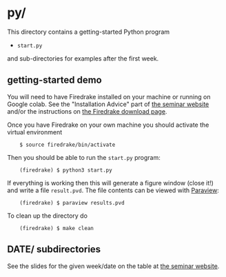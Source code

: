 # py/

This directory contains a getting-started Python program

  * `start.py`

and sub-directories for examples after the first week.

## getting-started demo

You will need to have Firedrake installed on your machine or running on Google colab.  See the "Installation Advice" part of [the seminar website](https://bueler.github.io/fe-seminar/) and/or the instructions on [the Firedrake download page](https://www.firedrakeproject.org/download.html).

Once you have Firedrake on your own machine you should activate the virtual environment

        $ source firedrake/bin/activate

Then you should be able to run the `start.py` program:

        (firedrake) $ python3 start.py

If everything is working then this will generate a figure window (close it!) and write a file `result.pvd`.  The file contents can be viewed with [Paraview](https://www.paraview.org/):

        (firedrake) $ paraview results.pvd

To clean up the directory do

        (firedrake) $ make clean

## DATE/ subdirectories

See the slides for the given week/date on the table at [the seminar website](https://bueler.github.io/fe-seminar/).
